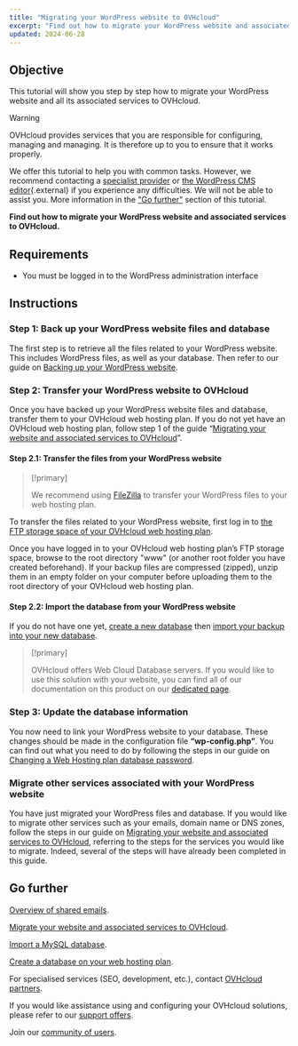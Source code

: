```yaml
---
title: "Migrating your WordPress website to OVHcloud"
excerpt: "Find out how to migrate your WordPress website and associated services to OVHcloud"
updated: 2024-06-28
---
```


## Objective

This tutorial will show you step by step how to migrate your WordPress website and all its associated services to OVHcloud.

> [!warning]
>
> OVHcloud provides services that you are responsible for configuring, managing and managing. It is therefore up to you to ensure that it works properly.
>
> We offer this tutorial to help you with common tasks. However, we recommend contacting a [specialist provider](/links/partner) or [the WordPress CMS editor](https://wordpress.com/support/){.external} if you experience any difficulties. We will not be able to assist you. More information in the ["Go further"](#go-further) section of this tutorial.
>

**Find out how to migrate your WordPress website and associated services to OVHcloud.**

## Requirements

- You must be logged in to the WordPress administration interface

## Instructions

### Step 1: Back up your WordPress website files and database

The first step is to retrieve all the files related to your WordPress website. This includes WordPress files, as well as your database. Then refer to our guide on [Backing up your WordPress website](/pages/web_cloud/web_hosting/how_to_backup_your_wordpress).

### Step 2: Transfer your WordPress website to OVHcloud

Once you have backed up your WordPress website files and database, transfer them to your OVHcloud web hosting plan. If you do not yet have an OVHcloud web hosting plan, follow step 1 of the guide “[Migrating your website and associated services to OVHcloud](/pages/web_cloud/web_hosting/hosting_migrating_to_ovh)”.

#### Step 2.1: Transfer the files from your WordPress website

> [!primary]
>
> We recommend using [FileZilla](/pages/web_cloud/web_hosting/ftp_filezilla_user_guide) to transfer your WordPress files to your web hosting plan.
>

To transfer the files related to your WordPress website, first log in to [the FTP storage space of your OVHcloud web hosting plan](/pages/web_cloud/web_hosting/ftp_connection).

Once you have logged in to your OVHcloud web hosting plan’s FTP storage space, browse to the root directory "www" (or another root folder you have created beforehand). If your backup files are compressed (zipped), unzip them in an empty folder on your computer before uploading them to the root directory of your OVHcloud web hosting plan.

#### Step 2.2: Import the database from your WordPress website

If you do not have one yet, [create a new database](/pages/web_cloud/web_hosting/sql_create_database) then [import your backup into your new database](/pages/web_cloud/web_hosting/sql_importing_mysql_database).

> [!primary]
>
> OVHcloud offers Web Cloud Database servers. If you would like to use this solution with your website, you can find all of our documentation on this product on our [dedicated page](/links/web/databases).
>

### Step 3: Update the database information

You now need to link your WordPress website to your database. These changes should be made in the configuration file **“wp-config.php”**. You can find out what you need to do by following the steps in our guide on [Changing a Web Hosting plan database password](/pages/web_cloud/web_hosting/sql_change_password).

### Migrate other services associated with your WordPress website

You have just migrated your WordPress files and database. If you would like to migrate other services such as your emails, domain name or DNS zones, follow the steps in our guide on [Migrating your website and associated services to OVHcloud](/pages/web_cloud/web_hosting/hosting_migrating_to_ovh), referring to the steps for the services you would like to migrate. Indeed, several of the steps will have already been completed in this guide.

## Go further <a name="go-further"></a>

[Overview of shared emails](/pages/web_cloud/email_and_collaborative_solutions/mx_plan/email_generalities).

[Migrate your website and associated services to OVHcloud](/pages/web_cloud/web_hosting/hosting_migrating_to_ovh).

[Import a MySQL database](/pages/web_cloud/web_hosting/sql_importing_mysql_database).

[Create a database on your web hosting plan](/pages/web_cloud/web_hosting/sql_create_database).
 
For specialised services (SEO, development, etc.), contact [OVHcloud partners](/links/partner).
 
If you would like assistance using and configuring your OVHcloud solutions, please refer to our [support offers](/links/support).
 
Join our [community of users](/links/community).
